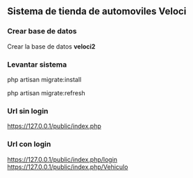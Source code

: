 ## Sistema de tienda de automoviles Veloci

### Crear base de datos 
Crear la base de datos __veloci2__

### Levantar sistema
php artisan migrate:install

php artisan migrate:refresh


### Url sin login
https://127.0.0.1/public/index.php


### Url con login
https://127.0.0.1/public/index.php/login
https://127.0.0.1/public/index.php/Vehiculo
